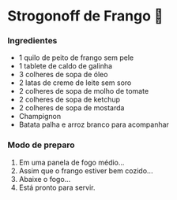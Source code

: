 # Strogonoff de Frango 🐔
### Ingredientes
- 1 quilo de peito de frango sem pele
- 1 tablete de caldo de galinha
- 3 colheres de sopa de óleo
- 2 latas de creme de leite sem soro
- 2 colheres de sopa de molho de tomate
- 2 colheres de sopa de ketchup
- 2 colheres de sopa de mostarda
- Champignon
- Batata palha e arroz branco para acompanhar
### Modo de preparo


1.   Em uma panela de fogo médio...
2.   Assim que o frango estiver bem cozido...
3.   Abaixe o fogo...
4.   Está pronto para servir.